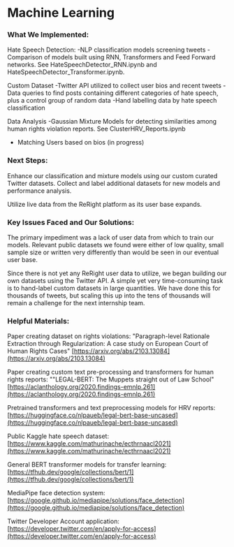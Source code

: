 # **Machine Learning**

### What We Implemented:

Hate Speech Detection:
-NLP classification models screening tweets
-Comparison of models built using RNN, Transformers and Feed Forward networks. See HateSpeechDetector_RNN.ipynb and HateSpeechDetector_Transformer.ipynb.

Custom Dataset
-Twitter API utilized to collect user bios and recent tweets
-Data queries to find posts containing different categories of hate speech, plus a control group of random data
-Hand labelling data by hate speech classification

Data Analysis
-Gaussian Mixture Models for detecting similarities among human rights violation reports. See ClusterHRV_Reports.ipynb
- Matching Users based on bios (in progress)

### Next Steps:

Enhance our classification and mixture models using our custom curated Twitter datasets. Collect and label additional datasets for new models and performance analysis.

Utilize live data from the ReRight platform as its user base expands.

### Key Issues Faced and Our Solutions:

The primary impediment was a lack of user data from which to train our models. Relevant public datasets we found were either of low quality, small sample size or written very differently than would be seen in our eventual user base. 

Since there is not yet any ReRight user data to utilize, we began building our own datasets using the Twitter API. A simple yet very time-consuming task is to hand-label custom datasets in large quantities. We have done this for thousands of tweets, but scaling this up into the tens of thousands will remain a challenge for the next internship team.

### Helpful Materials:

Paper creating dataset on rights violations: "Paragraph-level Rationale Extraction through Regularization: A case study on European Court of Human Rights Cases"
[https://arxiv.org/abs/2103.13084](https://arxiv.org/abs/2103.13084)

Paper creating custom text pre-processing and transformers for human rights reports:  ""LEGAL-BERT: The Muppets straight out of Law School" 
[https://aclanthology.org/2020.findings-emnlp.261](https://aclanthology.org/2020.findings-emnlp.261)

Pretrained transformers and text preprocessing models for HRV reports:
[https://huggingface.co/nlpaueb/legal-bert-base-uncased](https://huggingface.co/nlpaueb/legal-bert-base-uncased)

Public Kaggle hate speech dataset:
[https://www.kaggle.com/mathurinache/ecthrnaacl2021](https://www.kaggle.com/mathurinache/ecthrnaacl2021)

General BERT transformer models for transfer learning:
[https://tfhub.dev/google/collections/bert/1](https://tfhub.dev/google/collections/bert/1)

MediaPipe face detection system: 
[https://google.github.io/mediapipe/solutions/face_detection](https://google.github.io/mediapipe/solutions/face_detection)

Twitter Developer Account application: 
[https://developer.twitter.com/en/apply-for-access](https://developer.twitter.com/en/apply-for-access)
